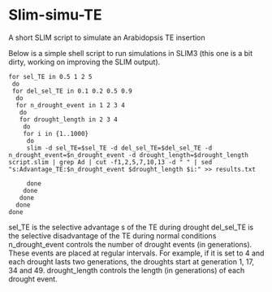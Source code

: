 # Slim-simu-TE
A short SLIM script to simulate an Arabidopsis TE insertion


Below is a simple shell script to run simulations in SLIM3 (this one is a bit dirty, working on improving the SLIM output).

```
for sel_TE in 0.5 1 2 5
 do
 for del_sel_TE in 0.1 0.2 0.5 0.9
  do
  for n_drought_event in 1 2 3 4
   do
   for drought_length in 2 3 4
    do
    for i in {1..1000}
     do
     slim -d sel_TE=$sel_TE -d del_sel_TE=$del_sel_TE -d n_drought_event=$n_drought_event -d drought_length=$drought_length script.slim | grep Ad | cut -f1,2,5,7,10,13 -d " " | sed "s:Advantage_TE:$n_drought_event $drought_length $i:" >> results.txt

     done
    done
   done
  done
done
```

sel_TE is the selective advantage s of the TE during drought
del_sel_TE is the selective disadvantage of the TE during normal conditions
n_drought_event controls the number of drought events (in generations). These events are placed at regular intervals. For example, if it is set to 4 and each drought lasts two generations,
the droughts start at generation 1, 17, 34 and 49.
drought_length controls the length (in generations) of each drought event.
